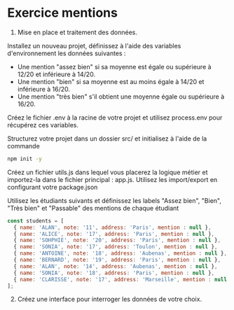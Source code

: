 
# Exercice mentions

1. Mise en place et traitement des données.

Installez un nouveau projet, définissez à l'aide des variables d'environnement les données suivantes :

- Une mention "assez bien" si sa moyenne est égale ou supérieure à 12/20 et inférieure à 14/20.
- Une mention "bien" si sa moyenne est au moins égale à 14/20 et inférieure à 16/20.
- Une mention "très bien" s'il obtient une moyenne égale ou supérieure à 16/20.

Créez le fichier .env à la racine de votre projet et utilisez process.env pour récupérez ces variables.

Structurez votre projet dans un dossier src/ et initialisez à l'aide de la commande 

```bash
npm init -y
```

Créez un fichier utils.js dans lequel vous placerez la logique métier et importez-la dans le fichier principal : app.js. Utilisez les import/export en configurant votre package.json

Utilisez les étudiants suivants et définissez les labels "Assez bien", "Bien", "Très bien" et "Passable" des mentions de chaque étudiant

```js
const students = [
  { name: 'ALAN', note: '11', address: 'Paris', mention : null },
  { name: 'ALICE', note: '17', address: 'Paris', mention : null },
  { name: 'SOHPHIE', note: '20', address: 'Paris', mention : null },
  { name: 'SONIA', note: '17', address: 'Toulon', mention : null },
  { name: 'ANTOINE', note: '18', address: 'Aubenas', mention : null },
  { name: 'BERNARD', note: '19', address: 'Paris', mention : null },
  { name: 'ALAN', note: '14', address: 'Aubenas', mention : null },
  { name: 'SONIA', note: '18', address: 'Paris', mention : null },
  { name: 'CLARISSE', note: '17', address: 'Marseille', mention : null }
];
```

2. Créez une interface pour interroger les données de votre choix.